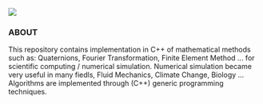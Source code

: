 ![](https://img.shields.io/badge/Code-C++-brigthgreen.svg?style=for-the-badge&logo=c%2B%2B)

<h3>ABOUT</h3>
This repository contains implementation in C++ of mathematical methods such as: Quaternions, Fourier Transformation, Finite Element Method ... for scientific computing / numerical simulation. Numerical simulation became very useful in many fiedls, Fluid Mechanics, Climate Change, Biology ...
Algorithms are implemented through (C++) generic programming techniques.
